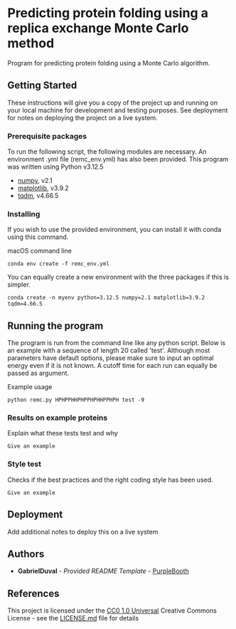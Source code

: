 # Predicting protein folding using a replica exchange Monte Carlo method

Program for predicting protein folding using a Monte Carlo algorithm.


## Getting Started

These instructions will give you a copy of the project up and running on
your local machine for development and testing purposes. See deployment
for notes on deploying the project on a live system.

### Prerequisite packages

To run the following script, the following modules are necessary. An environment
.yml file (remc_env.yml) has also been provided. This program was written using 
Python v3.12.5

- [numpy](https://numpy.org/), v2.1
- [matplotlib](https://matplotlib.org/stable/users/explain/quick_start.html), v3.9.2
- [tqdm](https://pypi.org/project/tqdm/), v4.66.5

### Installing

If you wish to use the provided environment, you can install it with conda 
using this command.

macOS command line

    conda env create -f remc_env.yml

You can equally create a new environment with the three packages if this is 
simpler.

    conda create -n myenv python=3.12.5 numpy=2.1 matplotlib=3.9.2 tqdm=4.66.5


## Running the program

The program is run from the command line like any python script. Below is an 
example with a sequence of length 20 called 'test'. Although most parameters have
default options, please make sure to input an optimal energy even if it is not 
known. A cutoff time for each run can equally be passed as argument.

Example usage

    python remc.py HPHPPHHPHPPHPHHPPHPH test -9


### Results on example proteins

Explain what these tests test and why

    Give an example

### Style test

Checks if the best practices and the right coding style has been used.

    Give an example

## Deployment

Add additional notes to deploy this on a live system


## Authors

  - **GabrielDuval** - *Provided README Template* -
    [PurpleBooth](https://github.com/gabriel-dval)


## References

This project is licensed under the [CC0 1.0 Universal](LICENSE.md)
Creative Commons License - see the [LICENSE.md](LICENSE.md) file for
details

